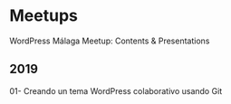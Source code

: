 # Meetups
WordPress Málaga Meetup: Contents &amp; Presentations

## 2019

01- Creando un tema WordPress colaborativo usando Git
